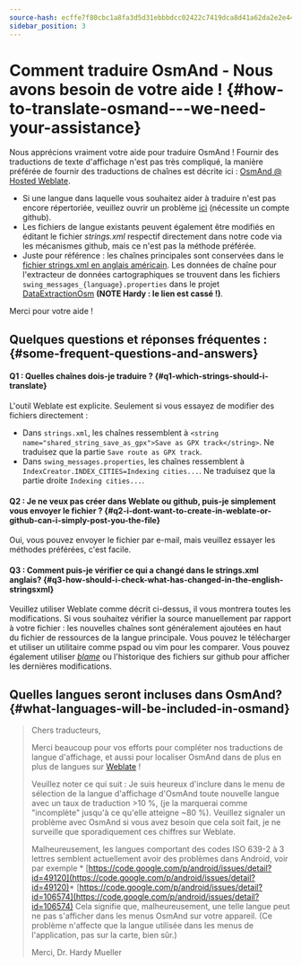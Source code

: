 ```yaml
---
source-hash: ecffe7f80cbc1a8fa3d5d31ebbbdcc02422c7419dca8d41a62da2e2e44d21ede
sidebar_position: 3
---
```


# Comment traduire OsmAnd - Nous avons besoin de votre aide ! {#how-to-translate-osmand---we-need-your-assistance}


Nous apprécions vraiment votre aide pour traduire OsmAnd ! Fournir des traductions de texte d'affichage n'est pas très compliqué, la manière préférée de fournir des traductions de chaînes est décrite ici : [OsmAnd @ Hosted Weblate](https://hosted.weblate.org/projects/osmand/).

* Si une langue dans laquelle vous souhaitez aider à traduire n'est pas encore répertoriée, veuillez ouvrir un problème [ici](https://github.com/osmandapp/Osmand/issues) (nécessite un compte github).
* Les fichiers de langue existants peuvent également être modifiés en éditant le fichier _strings.xml_ respectif directement dans notre code via les mécanismes github, mais ce n'est pas la méthode préférée.
* Juste pour référence : les chaînes principales sont conservées dans le [fichier strings.xml en anglais américain](https://github.com/osmandapp/Osmand/blob/master/OsmAnd/res/values/strings.xml). Les données de chaîne pour l'extracteur de données cartographiques se trouvent dans les fichiers `swing_messages_{language}.properties` dans le projet [DataExtractionOsm](https://github.com/osmandapp/Osmand/tree/master/DataExtractionOSM/src/net/osmand/swing) **(NOTE Hardy : le lien est cassé !)**.

Merci pour votre aide !

## Quelques questions et réponses fréquentes : {#some-frequent-questions-and-answers}

#### Q1 : Quelles chaînes dois-je traduire ? {#q1-which-strings-should-i-translate}
L'outil Weblate est explicite. Seulement si vous essayez de modifier des fichiers directement :
* Dans `strings.xml`, les chaînes ressemblent à `<string name="shared_string_save_as_gpx">Save as GPX track</string>`. Ne traduisez que la partie `Save route as GPX track`.
* Dans `swing_messages.properties`, les chaînes ressemblent à `IndexCreator.INDEX_CITIES=Indexing cities...`. Ne traduisez que la partie droite `Indexing cities...`.

#### Q2 : Je ne veux pas créer dans Weblate ou github, puis-je simplement vous envoyer le fichier ? {#q2-i-dont-want-to-create-in-weblate-or-github-can-i-simply-post-you-the-file}
Oui, vous pouvez envoyer le fichier par e-mail, mais veuillez essayer les méthodes préférées, c'est facile.

#### Q3 : Comment puis-je vérifier ce qui a changé dans le __strings.xml anglais__? {#q3-how-should-i-check-what-has-changed-in-the-english-stringsxml}
Veuillez utiliser Weblate comme décrit ci-dessus, il vous montrera toutes les modifications. Si vous souhaitez vérifier la source manuellement par rapport à votre fichier : les nouvelles chaînes sont généralement ajoutées en haut du fichier de ressources de la langue principale. Vous pouvez le télécharger et utiliser un utilitaire comme pspad ou vim pour les comparer. Vous pouvez également utiliser *[blame](https://github.com/osmandapp/Osmand/blame/master/OsmAnd/res/values/strings.xml)* ou l'historique des fichiers sur github pour afficher les dernières modifications.

## Quelles langues seront incluses dans OsmAnd? {#what-languages-will-be-included-in-osmand}

> Chers traducteurs,
>
> Merci beaucoup pour vos efforts pour compléter nos traductions de langue d'affichage, et aussi pour localiser OsmAnd dans de plus en plus de langues sur [Weblate](https://hosted.weblate.org/projects/osmand/) !
>
> Veuillez noter ce qui suit : Je suis heureux d'inclure dans le menu de sélection de la langue d'affichage d'OsmAnd toute nouvelle langue avec un taux de traduction >10 %, (je la marquerai comme "incomplète" jusqu'à ce qu'elle atteigne ~80 %). Veuillez signaler un problème avec OsmAnd si vous avez besoin que cela soit fait, je ne surveille que sporadiquement ces chiffres sur Weblate.
>
> Malheureusement, les langues comportant des codes ISO 639-2 à 3 lettres semblent actuellement avoir des problèmes dans Android, voir par exemple * [https://code.google.com/p/android/issues/detail?id=49120](https://code.google.com/p/android/issues/detail?id=49120)* [https://code.google.com/p/android/issues/detail?id=106574](https://code.google.com/p/android/issues/detail?id=106574)
> Cela signifie que, malheureusement, une telle langue peut ne pas s'afficher dans les menus OsmAnd sur votre appareil. (Ce problème n'affecte que la langue utilisée dans les menus de l'application, pas sur la carte, bien sûr.)
>
> Merci,
> Dr. Hardy Mueller